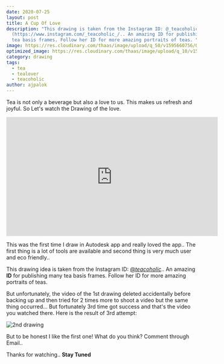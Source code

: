 ```yaml
---
date: 2020-07-25
layout: post
title: A Cup Of Love
description: "This drawing is taken from the Instagram ID: @_teacoholic_
  (https://www.instagram.com/_teacoholic_/.. An amazing ID for publishing many
  tea basis frames. Follow her ID for more amazing portraits of teas. "
image: https://res.cloudinary.com/thaas/image/upload/q_50/v1595660756/Old_pic_t7q4uj.png
optimized_image: https://res.cloudinary.com/thaas/image/upload/q_10/v1595660756/Old_pic_t7q4uj.png
category: drawing
tags:
  - tea
  - tealover
  - teacoholic
author: ajpalok
---
```

Tea is not only a beverage but also a love to us. This makes us refresh and joyful. So Let's watch the Drawing of the love.

<iframe width="560" height="315" src="https://www.youtube-nocookie.com/embed/CQL6eoBoe8Q" frameborder="0" allow="accelerometer; autoplay; encrypted-media; gyroscope; picture-in-picture" allowfullscreen></iframe>
  
This was the first time I draw in Autodesk app and really loved the app.. The first thing is a lot of tools are available and second thing is very much user and eco friendly.. 

This drawing idea is taken from the Instagram ID: [@_teacoholic_](https://www.instagram.com/_teacoholic_/).. An amazing **ID** for publishing many tea basis frames. Follow her ID for more amazing portraits of teas. 

But unfortunately, the video of the 1st drawing deleted accidentally before backing up and then tried for 2 times more to shoot a video but the same thing occurred... But fortunately 3rd time got success and that's the video you watched there. Here is the result of 3rd attempt:

![2nd drawing](https://res.cloudinary.com/thaas/image/upload/q_40/v1595662352/ek_cup_valobasha.png)

But to be honest I like the first one! What do you think? Comment through Email.. 

Thanks for watching.. **Stay Tuned**

  